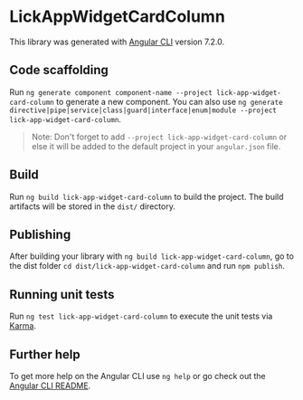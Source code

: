 # LickAppWidgetCardColumn

This library was generated with [Angular CLI](https://github.com/angular/angular-cli) version 7.2.0.

## Code scaffolding

Run `ng generate component component-name --project lick-app-widget-card-column` to generate a new component. You can also use `ng generate directive|pipe|service|class|guard|interface|enum|module --project lick-app-widget-card-column`.
> Note: Don't forget to add `--project lick-app-widget-card-column` or else it will be added to the default project in your `angular.json` file. 

## Build

Run `ng build lick-app-widget-card-column` to build the project. The build artifacts will be stored in the `dist/` directory.

## Publishing

After building your library with `ng build lick-app-widget-card-column`, go to the dist folder `cd dist/lick-app-widget-card-column` and run `npm publish`.

## Running unit tests

Run `ng test lick-app-widget-card-column` to execute the unit tests via [Karma](https://karma-runner.github.io).

## Further help

To get more help on the Angular CLI use `ng help` or go check out the [Angular CLI README](https://github.com/angular/angular-cli/blob/master/README.md).
